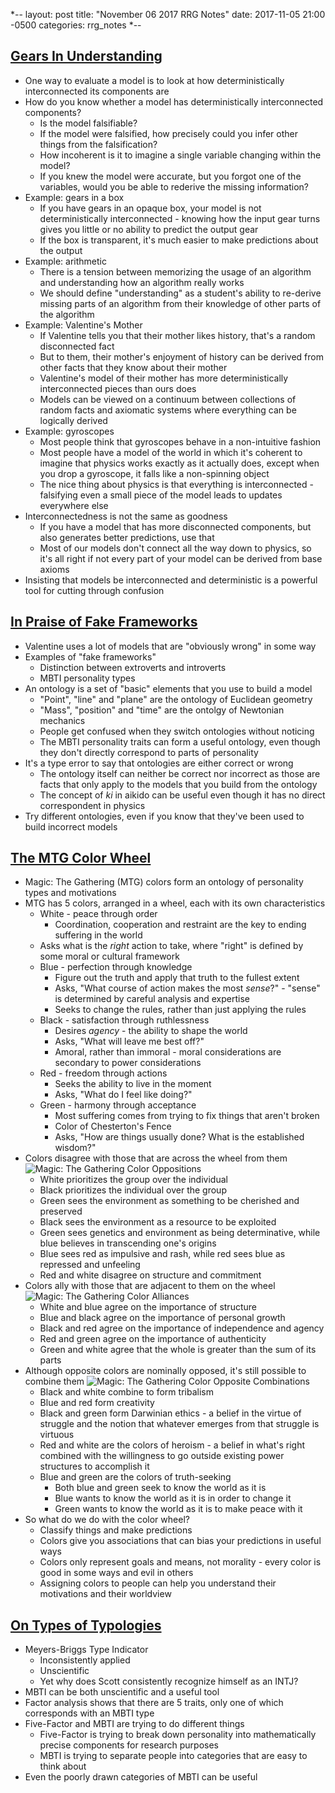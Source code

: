 *--
layout: post
title: "November 06 2017 RRG Notes"
date: 2017-11-05 21:00 -0500
categories: rrg_notes
*--

## [Gears In Understanding](http://lesswrong.com/lw/ozz/gears_in_understanding/)
* One way to evaluate a model is to look at how deterministically interconnected its components are
* How do you know whether a model has deterministically interconnected components?
  * Is the model falsifiable?
  * If the model were falsified, how precisely could you infer other things from the falsification?
  * How incoherent is it to imagine a single variable changing within the model?
  * If you knew the model were accurate, but you forgot one of the variables, would you be able to rederive the missing information?
* Example: gears in a box
  * If you have gears in an opaque box, your model is not deterministically interconnected - knowing how the input gear turns gives you little or no ability to predict the output gear
  * If the box is transparent, it's much easier to make predictions about the output
* Example: arithmetic
  * There is a tension between memorizing the usage of an algorithm and understanding how an algorithm really works
  * We should define "understanding" as a student's ability to re-derive missing parts of an algorithm from their knowledge of other parts of the algorithm
* Example: Valentine's Mother
  * If Valentine tells you that their mother likes history, that's a random disconnected fact
  * But to them, their mother's enjoyment of history can be derived from other facts that they know about their mother
  * Valentine's model of their mother has more deterministically interconnected pieces than ours does
  * Models can be viewed on a continuum between collections of random facts and axiomatic systems where everything can be logically derived
* Example: gyroscopes
  * Most people think that gyroscopes behave in a non-intuitive fashion
  * Most people have a model of the world in which it's coherent to imagine that physics works exactly as it actually does, except when you drop a gyroscope, it falls like a non-spinning object
  * The nice thing about physics is that everything is interconnected - falsifying even a small piece of the model leads to updates everywhere else
* Interconnectedness is not the same as goodness
  * If you have a model that has more disconnected components, but also generates better predictions, use that
  * Most of our models don't connect all the way down to physics, so it's all right if not every part of your model can be derived from base axioms
* Insisting that models be interconnected and deterministic is a powerful tool for cutting through confusion

## [In Praise of Fake Frameworks](http://lesswrong.com/lw/p80/in_praise_of_fake_frameworks/)
* Valentine uses a lot of models that are "obviously wrong" in some way
* Examples of "fake frameworks"
  * Distinction between extroverts and introverts
  * MBTI personality types
* An ontology is a set of "basic" elements that you use to build a model
  * "Point", "line" and "plane" are the ontology of Euclidean geometry
  * "Mass", "position" and "time" are the ontolgy of Newtonian mechanics
  * People get confused when they switch ontologies without noticing
  * The MBTI personality traits can form a useful ontology, even though they don't directly correspond to parts of personality
* It's a type error to say that ontologies are either correct or wrong
  * The ontology itself can neither be correct nor incorrect as those are facts that only apply to the models that you build from the ontology
  * The concept of *ki* in aikido can be useful even though it has no direct correspondent in physics
* Try different ontologies, even if you know that they've been used to build incorrect models

## [The MTG Color Wheel](https://www.lesserwrong.com/posts/KbaJsfBtdpGv7EKbC/the-mtg-color-wheel)
* Magic: The Gathering (MTG) colors form an ontology of personality types and motivations
* MTG has 5 colors, arranged in a wheel, each with its own characteristics
  * White - peace through order
    * Coordination, cooperation and restraint are the key to ending suffering in the world
  * Asks what is the *right* action to take, where "right" is defined by some moral or cultural framework
  * Blue - perfection through knowledge
    * Figure out the truth and apply that truth to the fullest extent
    * Asks, "What course of action makes the most *sense*?" - "sense" is determined by careful analysis and expertise
    * Seeks to change the rules, rather than just applying the rules
  * Black - satisfaction through ruthlessness
    * Desires *agency* - the ability to shape the world
    * Asks, "What will leave me best off?"
    * Amoral, rather than immoral - moral considerations are secondary to power considerations
  * Red - freedom through actions
    * Seeks the ability to live in the moment
    * Asks, "What do I feel like doing?"
  * Green - harmony through acceptance
    * Most suffering comes from trying to fix things that aren't broken
    * Color of Chesterton's Fence
    * Asks, "How are things usually done? What is the established wisdom?"
* Colors disagree with those that are across the wheel from them
  ![Magic: The Gathering Color Oppositions](/assets/2017-11-06/mtg_color_oppositions.png)
  * White prioritizes the group over the individual
  * Black prioritizes the individual over the group
  * Green sees the environment as something to be cherished and preserved
  * Black sees the environment as a resource to be exploited
  * Green sees genetics and environment as being determinative, while blue believes in transcending one's origins
  * Blue sees red as impulsive and rash, while red sees blue as repressed and unfeeling
  * Red and white disagree on structure and commitment
* Colors ally with those that are adjacent to them on the wheel
  ![Magic: The Gathering Color Alliances](/assets/2017-11-06/mtg_color_alliances.png)
  * White and blue agree on the importance of structure
  * Blue and black agree on the importance of personal growth
  * Black and red agree on the importance of independence and agency
  * Red and green agree on the importance of authenticity
  * Green and white agree that the whole is greater than the sum of its parts
* Although opposite colors are nominally opposed, it's still possible to combine them
  ![Magic: The Gathering Color Opposite Combinations](/assets/2017-11-06/mtg_color_contrasts.png)
  * Black and white combine to form tribalism
  * Blue and red form creativity
  * Black and green form Darwinian ethics - a belief in the virtue of struggle and the notion that whatever emerges from that struggle is virtuous
  * Red and white are the colors of heroism - a belief in what's right combined with the willingness to go outside existing power structures to accomplish it
  * Blue and green are the colors of truth-seeking
    * Both blue and green seek to know the world as it is
    * Blue wants to know the world as it is in order to change it
    * Green wants to know the world as it is to make peace with it
* So what do we do with the color wheel?
  * Classify things and make predictions
  * Colors give you associations that can bias your predictions in useful ways
  * Colors only represent goals and means, not morality - every color is good in some ways and evil in others
  * Assigning colors to people can help you understand their motivations and their worldview

## [On Types of Typologies](http://slatestarcodex.com/2014/05/27/on-types-of-typologies/)
* Meyers-Briggs Type Indicator
  * Inconsistently applied
  * Unscientific
  * Yet why does Scott consistently recognize himself as an INTJ?
* MBTI can be both unscientific and a useful tool
* Factor analysis shows that there are 5 traits, only one of which corresponds with an MBTI type
* Five-Factor and MBTI are trying to do different things
  * Five-Factor is trying to break down personality into mathematically precise components for research purposes
  * MBTI is trying to separate people into categories that are easy to think about
* Even the poorly drawn categories of MBTI can be useful